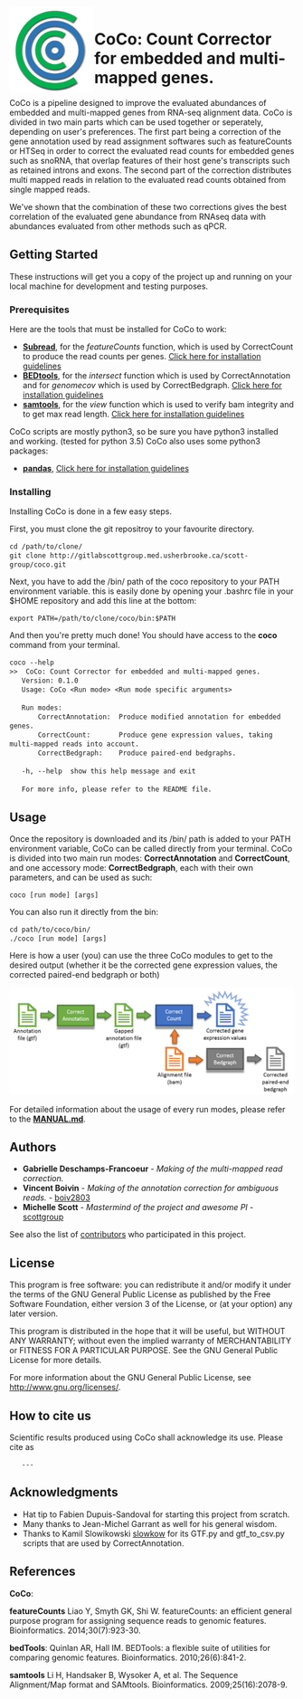 <img style="float: left; width: 150px;" src="ressources/CoCoLogo.PNG" >

# **CoCo**: Count Corrector for embedded and multi-mapped genes.

CoCo is a pipeline designed to improve the evaluated abundances of embedded and multi-mapped genes from RNA-seq alignment data. CoCo is divided in two main parts which can be used together or seperately, depending on user's preferences. The first part being a correction of the gene annotation used by read assignment softwares such as featureCounts or HTSeq in order to correct the evaluated read counts for embedded genes such as snoRNA, that overlap features of their host gene's transcripts such as retained introns and exons. The second part of the correction distributes multi mapped reads in relation to the evaluated read counts obtained from single mapped reads.

We've shown that the combination of these two corrections gives the best correlation of the evaluated gene abundance from RNAseq data with abundances evaluated from other methods such as qPCR.



## **Getting Started**

These instructions will get you a copy of the project up and running on your local machine for development and testing purposes.



### **Prerequisites**

Here are the tools that must be installed for CoCo to work:
* [**Subread**](http://subread.sourceforge.net/), for the *featureCounts* function, which is used by CorrectCount to produce the read counts per genes. [Click here for installation guidelines](http://bioinf.wehi.edu.au/subread-package/)
* [**BEDtools**](http://bedtools.readthedocs.io/en/latest/), for the *intersect* function which is used by CorrectAnnotation and for *genomecov* which is used by CorrectBedgraph. [Click here for installation guidelines](http://bedtools.readthedocs.io/en/latest/content/installation.html)
* [**samtools**](http://samtools.sourceforge.net/), for the *view* function which is used to verify bam integrity and to get max read length. [Click here for installation guidelines](http://www.htslib.org/download/)

CoCo scripts are mostly python3, so be sure you have python3 installed and working. (tested for python 3.5)
CoCo also uses some python3 packages:
* [**pandas**](http://pandas.pydata.org/), [Click here for installation guidelines](http://pandas.pydata.org/pandas-docs/stable/install.html)



### **Installing**

Installing CoCo is done in a few easy steps.

First, you must clone the git repositroy to your favourite directory.

```
cd /path/to/clone/
git clone http://gitlabscottgroup.med.usherbrooke.ca/scott-group/coco.git
```

Next, you have to add the /bin/ path of the coco repository to your PATH environment variable.
this is easily done by opening your .bashrc file in your $HOME repository and add this line at the bottom:

```
export PATH=/path/to/clone/coco/bin:$PATH
```

And then you're pretty much done! You should have access to the **coco** command from your terminal.

 ```
coco --help
>>	CoCo: Count Corrector for embedded and multi-mapped genes.
	Version: 0.1.0
	Usage: CoCo <Run mode> <Run mode specific arguments>

	Run modes:
		CorrectAnnotation:	Produce modified annotation for embedded genes.
		CorrectCount:		Produce gene expression values, taking multi-mapped reads into account.
		CorrectBedgraph:	Produce paired-end bedgraphs.

	-h, --help	show this help message and exit

	For more info, please refer to the README file.
```



## **Usage**

Once the repository is downloaded and its /bin/ path is added to your PATH environment variable, CoCo can be called directly from your terminal.
CoCo is divided into two main run modes: **CorrectAnnotation** and **CorrectCount**, and one accessory mode: **CorrectBedgraph**, each with their own parameters, and can be used as such:

```
coco [run mode] [args]
```

You can also run it directly from the bin:

```
cd path/to/coco/bin/
./coco [run mode] [args]
```

Here is how a user (you) can use the three CoCo modules to get to the desired output (whether it be the corrected gene expression values, the corrected paired-end bedgraph or both)

<img src="ressources/CoCoPipeline.PNG" alt="CoCo Pipeline" style="width: 700px;"/>

For detailed information about the usage of every run modes, please refer to the [**MANUAL.md**](MANUAL.md).



## **Authors**

* **Gabrielle Deschamps-Francoeur** - *Making of the multi-mapped read correction.*
* **Vincent Boivin** - *Making of the annotation correction for ambiguous reads.* - [boiv2803](http://gitlabscottgroup.med.usherbrooke.ca/u/boiv2803)
* **Michelle Scott** - *Mastermind of the project and awesome PI* - [scottgroup](http://scottgroup.med.usherbrooke.ca/)

See also the list of [contributors](https://github.com/your/project/contributors) who participated in this project.



## **License**

This program is free software: you can redistribute it and/or modify
it under the terms of the GNU General Public License as published by
the Free Software Foundation, either version 3 of the License, or
(at your option) any later version.

This program is distributed in the hope that it will be useful,
but WITHOUT ANY WARRANTY; without even the implied warranty of
MERCHANTABILITY or FITNESS FOR A PARTICULAR PURPOSE.  See the
GNU General Public License for more details.

For more information about the GNU General Public License, see <http://www.gnu.org/licenses/>.



## **How to cite us**

Scientific results produced using CoCo shall acknowledge its use. Please cite as 

       ---



## **Acknowledgments**

* Hat tip to Fabien Dupuis-Sandoval for starting this project from scratch.
* Many thanks to Jean-Michel Garrant as well for his general wisdom.
* Thanks to Kamil Slowikowski [slowkow](https://gist.github.com/slowkow) for its GTF.py and gtf_to_csv.py scripts that are used by CorrectAnnotation.



## **References**
**CoCo**:

**featureCounts** Liao Y, Smyth GK, Shi W. featureCounts: an efficient general purpose program for assigning sequence reads to genomic features. Bioinformatics. 2014;30(7):923-30.

**bedTools**: Quinlan AR, Hall IM. BEDTools: a flexible suite of utilities for comparing genomic features. Bioinformatics. 2010;26(6):841-2.

**samtools** Li H, Handsaker B, Wysoker A, et al. The Sequence Alignment/Map format and SAMtools. Bioinformatics. 2009;25(16):2078-9.

